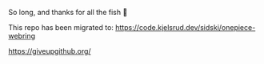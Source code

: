 So long, and thanks for all the fish 🐬

This repo has been migrated to: https://code.kjelsrud.dev/sidski/onepiece-webring

https://giveupgithub.org/
